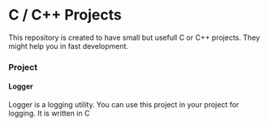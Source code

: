 # C / C++ Projects
This repository is created to have small but usefull C or C++ projects. They might help you in fast development.

### Project

#### Logger
Logger is a logging utility. You can use this project in your project for logging. It is written in C

